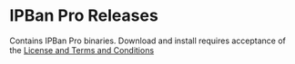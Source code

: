 # IPBan Pro Releases

Contains IPBan Pro binaries. Download and install requires acceptance of the <a href='https://ipban.com/terms-and-conditions/'>License and Terms and Conditions</a>
<br/>
